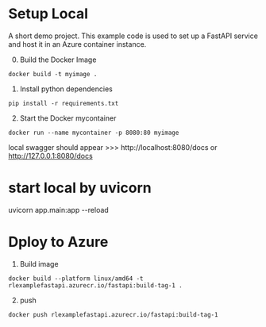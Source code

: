 # Setup Local

A short demo project. This example code is used to set up a FastAPI service and host it in an Azure container instance.


0. Build the Docker Image

````
docker build -t myimage .
````

1. Install python dependencies

````
pip install -r requirements.txt
````

2. Start the Docker mycontainer

````
docker run --name mycontainer -p 8080:80 myimage
````
local swagger should appear >>> http://localhost:8080/docs or http://127.0.0.1:8080/docs

# start local by uvicorn
uvicorn app.main:app --reload

# Dploy to Azure

1. Build image
````
docker build --platform linux/amd64 -t rlexamplefastapi.azurecr.io/fastapi:build-tag-1 .
````

2. push
```
docker push rlexamplefastapi.azurecr.io/fastapi:build-tag-1  
````